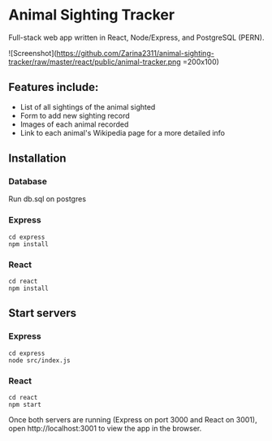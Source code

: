 # Animal Sighting Tracker

Full-stack web app written in React, Node/Express, and PostgreSQL (PERN).

![Screenshot](https://github.com/Zarina2311/animal-sighting-tracker/raw/master/react/public/animal-tracker.png =200x100)

## Features include:

- List of all sightings of the animal sighted
- Form to add new sighting record
- Images of each animal recorded
- Link to each animal's Wikipedia page for a more detailed info

## Installation

### Database

Run db.sql on postgres

### Express

```
cd express
npm install
```

### React

```
cd react
npm install
```

## Start servers

### Express

```
cd express
node src/index.js
```

### React

```
cd react
npm start
```

Once both servers are running (Express on port 3000 and React on 3001), open http://localhost:3001 to view the app in the browser.
